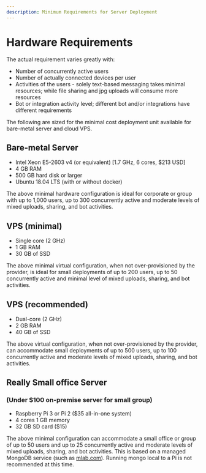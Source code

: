 ```yaml
---
description: Minimum Requirements for Server Deployment
---
```


# Hardware Requirements

The actual requirement varies greatly with:

* Number of concurrently active users
* Number of actually connected devices per user
* Activities of the users - solely text-based messaging takes minimal resources; while file sharing and jpg uploads will consume more resources
* Bot or integration activity level; different bot and/or integrations have different requirements

The following are sized for the minimal cost deployment unit available for bare-metal server and cloud VPS.

## Bare-metal Server

* Intel Xeon E5-2603 v4 \(or equivalent\) \[1.7 GHz, 6 cores, $213 USD\]
* 4 GB RAM
* 500 GB hard disk or larger
* Ubuntu 18.04 LTS \(with or without docker\)

The above minimal hardware configuration is ideal for corporate or group with up to 1,000 users, up to 300 concurrently active and moderate levels of mixed uploads, sharing, and bot activities.

## VPS \(minimal\)

* Single core \(2 GHz\)
* 1 GB RAM
* 30 GB of SSD

The above minimal virtual configuration, when not over-provisioned by the provider, is ideal for small deployments of up to 200 users, up to 50 concurrently active and minimal level of mixed uploads, sharing, and bot activities.

## VPS \(recommended\)

* Dual-core \(2 GHz\)
* 2 GB RAM
* 40 GB of SSD

The above virtual configuration, when not over-provisioned by the provider, can accommodate small deployments of up to 500 users, up to 100 concurrently active and moderate levels of mixed uploads, sharing, and bot activities.

## Really Small office Server

### \(Under $100 on-premise server for small group\)

* Raspberry Pi 3 or Pi 2 \($35 all-in-one system\)
* 4 cores 1 GB memory
* 32 GB SD card \($15\)

The above minimal configuration can accommodate a small office or group of up to 50 users and up to 25 concurrently active and moderate levels of mixed uploads, sharing, and bot activities. This is based on a managed MongoDB service \(such as [mlab.com](https://mlab.com)\). Running mongo local to a Pi is not recommended at this time.

